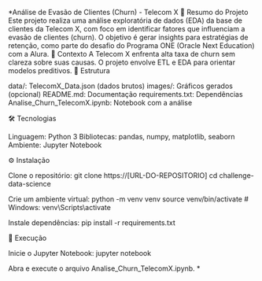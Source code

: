 *Análise de Evasão de Clientes (Churn) - Telecom X
📄 Resumo do Projeto
Este projeto realiza uma análise exploratória de dados (EDA) da base de clientes da Telecom X, com foco em identificar fatores que influenciam a evasão de clientes (churn). O objetivo é gerar insights para estratégias de retenção, como parte do desafio do Programa ONE (Oracle Next Education) com a Alura.
🎯 Contexto
A Telecom X enfrenta alta taxa de churn sem clareza sobre suas causas. O projeto envolve ETL e EDA para orientar modelos preditivos.
📁 Estrutura

data/: TelecomX_Data.json (dados brutos)
images/: Gráficos gerados (opcional)
README.md: Documentação
requirements.txt: Dependências
Analise_Churn_TelecomX.ipynb: Notebook com a análise

🛠️ Tecnologias

Linguagem: Python 3
Bibliotecas: pandas, numpy, matplotlib, seaborn
Ambiente: Jupyter Notebook

⚙️ Instalação

Clone o repositório:  git clone https://[URL-DO-REPOSITORIO]
cd challenge-data-science


Crie um ambiente virtual:  python -m venv venv
source venv/bin/activate  # Windows: venv\Scripts\activate


Instale dependências:  pip install -r requirements.txt



🚀 Execução

Inicie o Jupyter Notebook:  jupyter notebook


Abra e execute o arquivo Analise_Churn_TelecomX.ipynb.
*